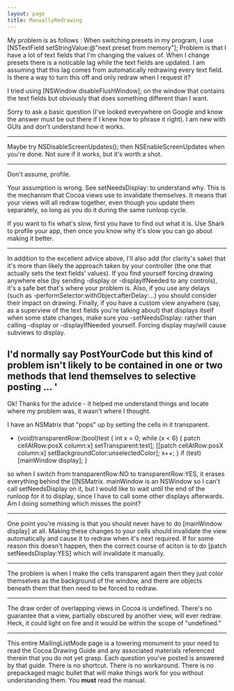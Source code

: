 ```yaml
---
layout: page
title: ManuallyRedrawing
---
```





My problem is as follows : 
When switching presets in my program, I use [NSTextField setStringValue:@"next preset from memory"];
Problem is that I have a lot of text fields that I'm changing the values of.  When I change presets there is a noticable lag while the text fields are updated.  I am assuming that this lag comes from automatically redrawing every text field.  
Is there a way to turn this off and only redraw when I request it?

I tried using [NSWindow disableFlushWindow]; on the window that contains the text fields but obviously that does something different than I want.

Sorry to ask a basic question (I've looked everywhere on Google and know the answer must be out there if I knew how to phrase it right). I am new with GUIs and don't understand how it works.

----

Maybe try NSDisableScreenUpdates(); then NSEnableScreenUpdates when you're done. Not sure if it works, but it's worth a shot.

----
Don't assume, profile.

Your assumption is wrong. See     setNeedsDisplay: to understand why. This is the mechanism that Cocoa views use to invalidate themselves. It means that your views will all redraw together, even though you update them separately, so long as you do it during the same runloop cycle.

If you want to fix what's slow, first you have to find out what it is. Use Shark to profile your app, then once you know why it's slow you can go about making it better.

----

In addition to the excellent advice above, I'll also add (for clarity's sake) that it's more than likely the approach taken by your controller (the one that actually sets the text fields' values). If you find yourself forcing drawing anywhere else (by sending -display or -displayIfNeeded to any controls), it's a safe bet that's where your problem is. Also, if you use any delays (such as -performSelector:withObject:afterDelay:...) you should consider their impact on drawing. Finally, if you have a custom view anywhere (say, as a superview of the text fields you're talking about) that displays itself when some state changes, make sure you -setNeedsDisplay: rather than calling -display or -displayIfNeeded yourself. Forcing display may/will cause subviews to display.

I'd normally say PostYourCode but this kind of problem isn't likely to be contained in one or two methods that lend themselves to selective posting ...
'
----

Ok! Thanks for the advice - it helped me understand things and locate where my problem was, it wasn't where I thought.

I have an NSMatrix that "pops" up by setting the cells in it transparent.

    
- (void)transparentRow:(bool)test
{
	int x = 0;
	while (x < 6) {
		patch cellAtRow:posX column:x] setTransparent:test];
		[[patch cellAtRow:posX column:x] setBackgroundColor:unselectedColor];
		x++;
	}
        if (test) [mainWindow display];
}


so when I switch from transparentRow:NO to transparentRow:YES, it erases everything behind the [[NSMatrix.  mainWindow is an NSWindow so I can't call setNeedsDisplay on it, but I would like to wait until the end of the runloop for it to display, since I have to call some other displays afterwards.  Am I doing something which misses the point?

----

One point you're missing is that you should never have to do     [mainWindow display] at all. Making these changes to your cells should invalidate the view automatically and cause it to redraw when it's next required. If for some reason this doesn't happen, then the correct course of aciton is to do     [patch setNeedsDisplay:YES] which will invalidate it manually.

----

The problem is when I make the cells transparent again then they just color themselves as the background of the window, and there are objects beneath them that then need to be forced to redraw.

----

The draw order of overlapping views in Cocoa is undefined. There's no guarantee that a view, partially obscured by another view, will ever redraw. Heck, it could light on fire and it would be within the scope of "undefined."

----

This entire MailingListMode page is a towering monument to your need to read the Cocoa Drawing Guide and any associated materials referenced therein that you do not yet grasp. Each question you've posted is answered by that guide. There is no shortcut. There is no workaround. There is no prepackaged magic bullet that will make things work for you without understanding them. You **must** read the manual.

